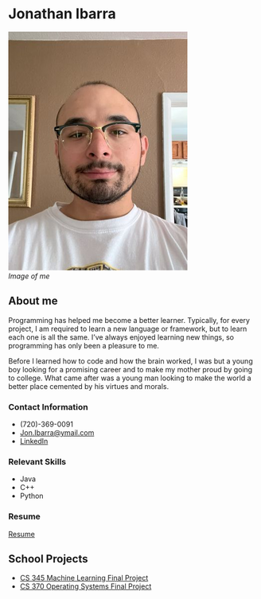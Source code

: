# Jonathan Ibarra
![](Images/IMG_2769.jpg)  
*Image of me*  

## About me  
Programming has helped me become a better learner. Typically, for every project, I am required to learn a new language or framework, but to learn each one is all the same. I’ve always enjoyed learning new things, so programming has only been a pleasure to me.  

Before I learned how to code and how the brain worked, I was but a young boy looking for a promising career and to make my mother proud by going to college. What came after was a young man looking to make the world a better place cemented by his virtues and morals.  

### Contact Information 
* (720)-369-0091
* Jon.Ibarra@ymail.com
* [LinkedIn](https://www.linkedin.com/in/jonathan-ibarra-01/)

### Relevant Skills  
* Java
* C++
* Python
### Resume
[Resume]()

## School Projects
* [CS 345 Machine Learning Final Project](https://github.com/J0hnatan/CS-345-Final-Project)
* [CS 370 Operating Systems Final Project](https://github.com/J0hnatan/CS-370-Final-Project)


